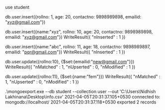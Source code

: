 use student

db.user.insert({rollno: 1, age: 20, contactno: 9898989898, emailid: "xyz@gmail.com"})

db.user.insert({name:"xyz", rollno: 10, age: 20, contactno: 9898989898, emailid: "xyz@gmail.com"})
WriteResult({ "nInserted" : 1 })

db.user.insert({name:"abc", rollno: 11, age: 18, contactno: 9898989897, emailid: "pqr@gmail.com"})
WriteResult({ "nInserted" : 1 })

db.user.update({rollno:10}, {$set:{emailid:"new@gmail.com"}})
WriteResult({ "nMatched" : 1, "nUpserted" : 0, "nModified" : 1 })

db.user.update({rollno:11}, {$set:{name:"fem"}})
WriteResult({ "nMatched" : 1, "nUpserted" : 0, "nModified" : 1 })

.\mongoexport.exe --db student --collection user --out 'C:\Users\Nidhish Lakhinana\Desktop\info.csv'
2021-04-05T20:31:37.105+0530    connected to: mongodb://localhost/
2021-04-05T20:31:37.118+0530    exported 2 records

